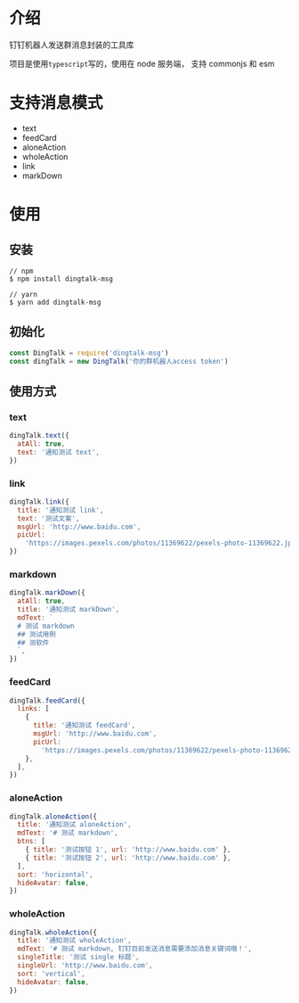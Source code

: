 # 介绍

钉钉机器人发送群消息封装的工具库

项目是使用`typescript`写的，使用在 node 服务端， 支持 commonjs 和 esm

# 支持消息模式

- text
- feedCard
- aloneAction
- wholeAction
- link
- markDown

# 使用

## 安装

```shell
// npm
$ npm install dingtalk-msg

// yarn
$ yarn add dingtalk-msg
```

## 初始化

```js
const DingTalk = require('dingtalk-msg')
const dingTalk = new DingTalk('你的群机器人access token')
```

## 使用方式

### text

```js
dingTalk.text({
  atAll: true,
  text: '通知测试 text',
})
```

### link

```js
dingTalk.link({
  title: '通知测试 link',
  text: '测试文案',
  msgUrl: 'http://www.baidu.com',
  picUrl:
    'https://images.pexels.com/photos/11369622/pexels-photo-11369622.jpeg?auto=compress&cs=tinysrgb&dpr=1&w=500',
})
```

### markdown

```js
dingTalk.markDown({
  atAll: true,
  title: '通知测试 markDown',
  mdText: `
  # 测试 markdown
  ## 测试用例
  ## 测软件
  `,
})
```

### feedCard

```js
dingTalk.feedCard({
  links: [
    {
      title: '通知测试 feedCard',
      msgUrl: 'http://www.baidu.com',
      picUrl:
        'https://images.pexels.com/photos/11369622/pexels-photo-11369622.jpeg?auto=compress&cs=tinysrgb&dpr=1&w=500',
    },
  ],
})
```

### aloneAction

```js
dingTalk.aloneAction({
  title: '通知测试 aloneAction',
  mdText: '# 测试 markdown',
  btns: [
    { title: '测试按钮 1', url: 'http://www.baidu.com' },
    { title: '测试按钮 2', url: 'http://www.baidu.com' },
  ],
  sort: 'horizontal',
  hideAvatar: false,
})
```

### wholeAction

```js
dingTalk.wholeAction({
  title: '通知测试 wholeAction',
  mdText: '# 测试 markdown, 钉钉目前发送消息需要添加消息关键词哦！',
  singleTitle: '测试 single 标题',
  singleUrl: 'http://www.baidu.com',
  sort: 'vertical',
  hideAvatar: false,
})
```